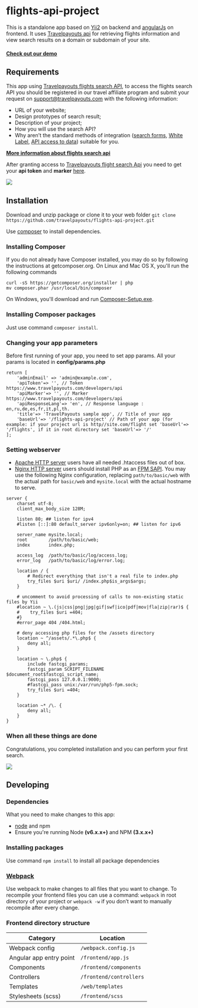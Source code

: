 # flights-api-project

This is a standalone app based on [Yii2](http://www.yiiframework.com/) on backend and [angularJs](https://angularjs.org/) on frontend. It uses [Travelpayouts api](https://support.travelpayouts.com/hc/en-us/categories/200358578) for retrieving flights information and view search results on a domain or subdomain of your site. 

#### [Check out our demo](http://misc.travelpayouts.com/flights/)

## Requirements
This app using [Travelpayouts flights search API](https://www.travelpayouts.com/developers/api), to access the flights search API you should be registered in our travel affiliate program and submit your request on [support@travelpayouts.com](mailto:support@travelpayouts.com) with the following information:

* URL of your website;
* Design prototypes of search result;
* Description of your project;
* How you will use the search API?
* Why aren’t the standard methods of integration ([search forms](https://support.travelpayouts.com/hc/en-us/articles/203638588-Search-form), [White Label](https://support.travelpayouts.com/hc/en-us/categories/115000474487), [API access to data](https://support.travelpayouts.com/hc/en-us/articles/203956163-Travel-insights-with-Travelpayouts-Data-API)) suitable for you. 

**[More information about flights search api](https://support.travelpayouts.com/hc/en-us/categories/200358578)**

After granting access to [Travelpayouts flight search Api](https://support.travelpayouts.com/hc/en-us/sections/200989107-Flights-search-API) you need to get your **api token** and **marker** [here](https://www.travelpayouts.com/developers/api).

![](https://habrastorage.org/web/b53/770/96e/b5377096e4dc473ba09ad67b21c8d198.png)


## Installation

Download and unzip package or clone it to your web folder `git clone https://github.com/travelpayouts/flights-api-project.git`

Use [composer](https://getcomposer.org/) to install dependencies.

### Installing Composer

If you do not already have Composer installed, you may do so by following the instructions at getcomposer.org. On Linux and Mac OS X, you'll run the following commands

```
curl -sS https://getcomposer.org/installer | php
mv composer.phar /usr/local/bin/composer
```
On Windows, you'll download and run [Composer-Setup.exe](https://getcomposer.org/Composer-Setup.exe).

### Installing Composer packages
Just use command `composer install`.

### Changing your app parameters
Before first running of your app, you need to set app params. All your params is located in **config/params.php**

```
return [
    'adminEmail' => 'admin@example.com',
    'apiToken'=> '', // Token https://www.travelpayouts.com/developers/api
    'apiMarker'=> '', // Marker https://www.travelpayouts.com/developers/api
    'apiResponseLang'=> 'en', // Response language : en,ru,de,es,fr,it,pl,th.
    'title'=> 'TravelPayouts sample app', // Title of your app
    'baseUrl'=> '/flights-api-project' // Path of your app (for example: if your project url is http//site.com/flight set 'baseUrl'=> '/flights', if it in root directory set 'baseUrl'=> '/'
];
```

### Setting webserver 
* [Apache HTTP server](http://httpd.apache.org/) users have all needed .htaccess files out of box. 
* [Nginx HTTP server](http://nginx.org/) users should install PHP as an [FPM SAPI](http://php.net/install.fpm). You may use the following Nginx configuration, replacing `path/to/basic/web` with the actual path for `basic/web` and `mysite.local` with the actual hostname to serve.

```
server {
    charset utf-8;
    client_max_body_size 128M;

    listen 80; ## listen for ipv4
    #listen [::]:80 default_server ipv6only=on; ## listen for ipv6

    server_name mysite.local;
    root        /path/to/basic/web;
    index       index.php;

    access_log  /path/to/basic/log/access.log;
    error_log   /path/to/basic/log/error.log;

    location / {
        # Redirect everything that isn't a real file to index.php
        try_files $uri $uri/ /index.php$is_args$args;
    }

    # uncomment to avoid processing of calls to non-existing static files by Yii
    #location ~ \.(js|css|png|jpg|gif|swf|ico|pdf|mov|fla|zip|rar)$ {
    #    try_files $uri =404;
    #}
    #error_page 404 /404.html;

    # deny accessing php files for the /assets directory
    location ~ ^/assets/.*\.php$ {
        deny all;
    }

    location ~ \.php$ {
        include fastcgi_params;
        fastcgi_param SCRIPT_FILENAME $document_root$fastcgi_script_name;
        fastcgi_pass 127.0.0.1:9000;
        #fastcgi_pass unix:/var/run/php5-fpm.sock;
        try_files $uri =404;
    }

    location ~* /\. {
        deny all;
    }
}
```

### When all these things are done
Congratulations, you completed installation and you can perform your first search.

![](https://habrastorage.org/web/fff/3a7/1b2/fff3a71b28f040ec911f448a3d460933.png)

## Developing

### Dependencies
What you need to make changes to this app:

* [node](https://nodejs.org/) and npm
* Ensure you're running Node **(v6.x.x+)** and NPM **(3.x.x+)**

### Installing packages
Use command `npm install` to install all package dependencies

### [Webpack](https://webpack.github.io/)
Use webpack to make changes to all files that you want to change.
To recompile your frontend files you can use a command: `webpack` in root directory of your project or `webpack -w` if you don’t want to manually recompile after every change.

### Frontend directory structure
Category | Location
------------ | -------------
Webpack config | `/webpack.config.js`
Angular app entry point | `/frontend/app.js`
Components  | `/frontend/components`
Controllers  | `/frontend/controllers`
Templates |  `/web/templates`
Stylesheets (scss) |  `/frontend/scss`



